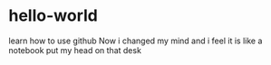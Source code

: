 # hello-world
learn how to use github
Now i changed my mind and i feel it is like a notebook
put my head on that desk
